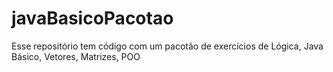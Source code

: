 # javaBasicoPacotao
Esse repositório tem código com um pacotão de exercícios de Lógica, Java Básico, Vetores, Matrizes, POO

